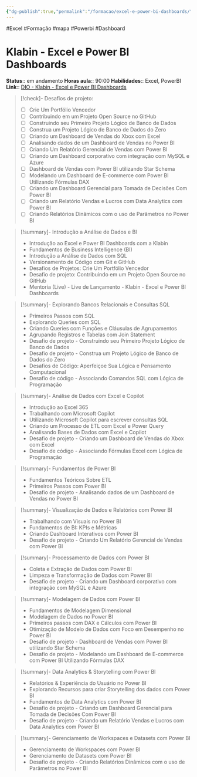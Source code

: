 ```yaml
---
{"dg-publish":true,"permalink":"/formacao/excel-e-power-bi-dashboards/","metatags":{"description":"Lista de disciplinas da formação"},"noteIcon":"default","updated":"2025-09-24T17:46:30.140-03:00"}
---
```


#Excel #Formação #mapa #Powerbi #Dashboard

# Klabin - Excel e Power BI Dashboards

**Status**:: em andamento 
**Horas aula**:: 90:00
**Habilidades**:: Excel, PowerBI
**Link**:: [DIO - Klabin - Excel e Power BI Dashboards](https://web.dio.me/track/klabin-excel-e-power-bi-dashboards)

>[!check]- Desafios de projeto:
> - [ ] Crie Um Portfólio Vencedor
> - [ ] Contribuindo em um Projeto Open Source no GitHub
> - [ ] Construindo seu Primeiro Projeto Lógico de Banco de Dados
> - [ ] Construa um Projeto Lógico de Banco de Dados do Zero
> - [ ] Criando um Dashboard de Vendas do Xbox com Excel
> - [ ] Analisando dados de um Dashboard de Vendas no Power BI
> - [ ] Criando Um Relatório Gerencial de Vendas com Power BI
> - [ ] Criando um Dashboard corporativo com integração com MySQL e Azure
> - [ ] Dashboard de Vendas com Power BI utilizando Star Schema
> - [ ] Modelando um Dashboard de E-commerce com Power BI Utilizando Fórmulas DAX
> - [ ] Criando um Dashboard Gerencial para Tomada de Decisões Com Power BI
> - [ ] Criando um Relatório Vendas e Lucros com Data Analytics com Power BI
> - [ ] Criando Relatórios Dinâmicos com o uso de Parâmetros no Power BI

> [!summary]- Introdução a Análise de Dados e BI
> - Introdução ao Excel e Power BI Dashboards com a Klabin
> - Fundamentos de Business Intelligence (BI)
> - Introdução a Análise de Dados com SQL
> - Versionamento de Código com Git e GitHub
> - Desafios de Projetos: Crie Um Portfólio Vencedor
> - Desafio de projeto: Contribuindo em um Projeto Open Source no GitHub
> - Mentoria (Live) - Live de Lançamento - Klabin - Excel e Power BI Dashboards

> [!summary]- Explorando Bancos Relacionais e Consultas SQL
> - Primeiros Passos com SQL
> - Explorando Queries com SQL
> - Criando Queries com Funções e Cláusulas de Agrupamentos
> - Agrupando Registros e Tabelas com Join Statement
> - Desafio de projeto - Construindo seu Primeiro Projeto Lógico de Banco de Dados
> - Desafio de projeto - Construa um Projeto Lógico de Banco de Dados do Zero
> - Desafios de Código: Aperfeiçoe Sua Lógica e Pensamento Computacional
> - Desafio de código - Associando Comandos SQL com Lógica de Programação

> [!summary]- Análise de Dados com Excel e Copilot
> - Introdução ao Excel 365
> - Trabalhando com Microsoft Copilot
> - Utilizando Microsoft Copilot para escrever consultas SQL
> - Criando um Processo de ETL com Excel e Power Query
> - Analisando Bases de Dados com Excel e Copilot
> - Desafio de projeto - Criando um Dashboard de Vendas do Xbox com Excel
> - Desafio de código - Associando Fórmulas Excel com Lógica de Programação

> [!summary]- Fundamentos de Power BI
> - Fundamentos Teóricos Sobre ETL
> - Primeiros Passos com Power BI
> - Desafio de projeto - Analisando dados de um Dashboard de Vendas no Power BI

> [!summary]- Visualização de Dados e Relatórios com Power BI
> - Trabalhando com Visuais no Power BI
> - Fundamentos de BI: KPIs e Métricas
> - Criando Dashboard Interativos com Power BI
> - Desafio de projeto - Criando Um Relatório Gerencial de Vendas com Power BI

> [!summary]- Processamento de Dados com Power BI
> - Coleta e Extração de Dados com Power BI
> - Limpeza e Transformação de Dados com Power BI
> - Desafio de projeto - Criando um Dashboard corporativo com integração com MySQL e Azure

> [!summary]- Modelagem de Dados com Power BI
> - Fundamentos de Modelagem Dimensional
> - Modelagem de Dados no Power BI
> - Primeiros passos com DAX e Cálculos com Power BI
> - Otimização de Modelo de Dados com Foco em Desempenho no Power BI
> - Desafio de projeto - Dashboard de Vendas com Power BI utilizando Star Schema
> - Desafio de projeto - Modelando um Dashboard de E-commerce com Power BI Utilizando Fórmulas DAX

> [!summary]- Data Analytics & Storytelling com Power BI
> - Relatórios & Experiência do Usuário no Power BI
> - Explorando Recursos para criar Storytelling dos dados com Power BI
> - Fundamentos de Data Analytics com Power BI
> - Desafio de projeto - Criando um Dashboard Gerencial para Tomada de Decisões Com Power BI
> - Desafio de projeto - Criando um Relatório Vendas e Lucros com Data Analytics com Power BI

> [!summary]- Gerenciamento de Workspaces e Datasets com Power BI
> - Gerenciamento de Workspaces com Power BI
> - Gerenciamento de Datasets com Power BI
> - Desafio de projeto - Criando Relatórios Dinâmicos com o uso de Parâmetros no Power BI
